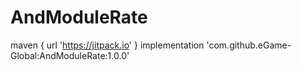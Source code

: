# AndModuleRate

maven { url 'https://jitpack.io' }
implementation 'com.github.eGame-Global:AndModuleRate:1.0.0'
